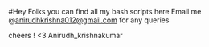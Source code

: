 #Hey Folks you can find all my bash scripts here
Email me @anirudhkrishna012@gmail.com for any queries

cheers ! <3 Anirudh_krishnakumar

